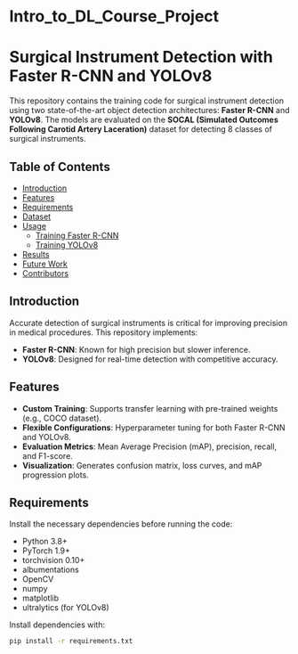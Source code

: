 # Intro_to_DL_Course_Project

# Surgical Instrument Detection with Faster R-CNN and YOLOv8

This repository contains the training code for surgical instrument detection using two state-of-the-art object detection architectures: **Faster R-CNN** and **YOLOv8**. The models are evaluated on the **SOCAL (Simulated Outcomes Following Carotid Artery Laceration)** dataset for detecting 8 classes of surgical instruments.

## Table of Contents
- [Introduction](#introduction)
- [Features](#features)
- [Requirements](#requirements)
- [Dataset](#dataset)
- [Usage](#usage)
  - [Training Faster R-CNN](#training-faster-r-cnn)
  - [Training YOLOv8](#training-yolov8)
- [Results](#results)
- [Future Work](#future-work)
- [Contributors](#contributors)

## Introduction

Accurate detection of surgical instruments is critical for improving precision in medical procedures. This repository implements:
- **Faster R-CNN**: Known for high precision but slower inference.
- **YOLOv8**: Designed for real-time detection with competitive accuracy.

## Features

- **Custom Training**: Supports transfer learning with pre-trained weights (e.g., COCO dataset).
- **Flexible Configurations**: Hyperparameter tuning for both Faster R-CNN and YOLOv8.
- **Evaluation Metrics**: Mean Average Precision (mAP), precision, recall, and F1-score.
- **Visualization**: Generates confusion matrix, loss curves, and mAP progression plots.

## Requirements

Install the necessary dependencies before running the code:
- Python 3.8+
- PyTorch 1.9+
- torchvision 0.10+
- albumentations
- OpenCV
- numpy
- matplotlib
- ultralytics (for YOLOv8)

Install dependencies with:
```bash
pip install -r requirements.txt
